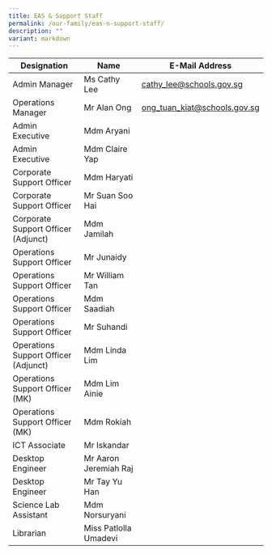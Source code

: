 ```yaml
---
title: EAS & Support Staff
permalink: /our-family/eas-n-support-staff/
description: ""
variant: markdown
---
```

| Designation | Name | E-Mail Address|
| -------- | -------- |---|
| Admin Manager    | Ms Cathy Lee | cathy_lee@schools.gov.sg
Operations Manager | Mr Alan Ong | ong_tuan_kiat@schools.gov.sg
Admin Executive | Mdm Aryani
Admin Executive | Mdm Claire Yap
Corporate Support Officer | Mdm Haryati
Corporate Support Officer | Mr Suan Soo Hai
Corporate Support Officer (Adjunct) | Mdm Jamilah
Operations Support Officer | Mr Junaidy
Operations Support Officer | Mr William Tan
Operations Support Officer | Mdm Saadiah
Operations Support Officer | Mr Suhandi 
Operations Support Officer (Adjunct) | Mdm Linda Lim
Operations Support Officer (MK) | Mdm Lim Ainie
Operations Support Officer (MK) | Mdm Rokiah
ICT Associate | Mr Iskandar
Desktop Engineer | Mr Aaron Jeremiah Raj
Desktop Engineer | Mr Tay Yu Han
Science Lab Assistant | Mdm Norsuryani
Librarian | Miss Patlolla Umadevi